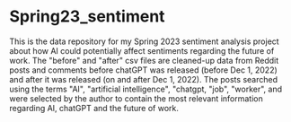 # Spring23_sentiment

This is the data repository for my Spring 2023 sentiment analysis project about how AI could potentially affect sentiments regarding the future of work. The "before" and "after" csv files are cleaned-up data from Reddit posts and comments before chatGPT was released (before Dec 1, 2022) and after it was released (on and after Dec 1, 2022). The posts searched using the terms "AI", "artificial intelligence", "chatgpt, "job", "worker", and were selected by the author to contain the most relevant information regarding AI, chatGPT and the future of work. 
